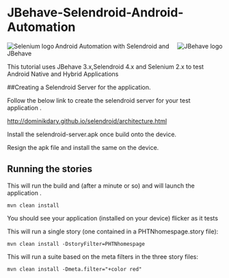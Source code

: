 JBehave-Selendroid-Android-Automation
=====================================

<img src="http://jbehave.org/reference/preview/images/jbehave-logo.png" alt="JBehave logo" align="right" /> 

<img src="http://sauceio.com/wp-content/uploads/2011/11/selenium-logo-150x150.png" alt="Selenium logo" align="left" /> 

Android Automation with Selendroid and JBehave 

This tutorial uses JBehave 3.x,Selendroid 4.x and Selenium 2.x to test Android Native and Hybrid Applications




##Creating a Selendroid Server for the application.

Follow the below link to create the selendroid server for your test application .

http://dominikdary.github.io/selendroid/architecture.html

Install the selendroid-server.apk once build onto the device.

Resign the apk file and install the same on the device. 


## Running the stories

This will run the build and (after a minute or so) and will launch the application . 

    mvn clean install 

You should see your application  (installed on your device) flicker as it tests

This will run a single story (one contained in a PHTNhomespage.story file):

    mvn clean install -DstoryFilter=PHTNhomespage

This will run a suite based on the meta filters in the three story files:

    mvn clean install -Dmeta.filter="+color red"
